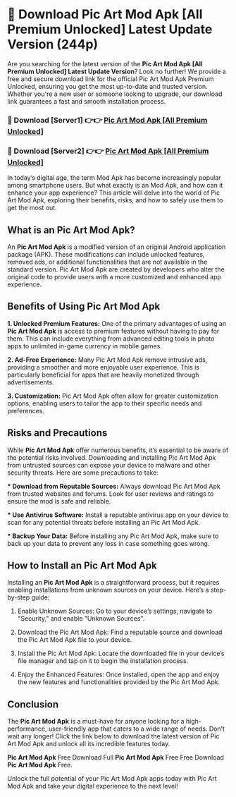 # 🤖 Download Pic Art Mod Apk [All Premium Unlocked] Latest Update Version (244p)

Are you searching for the latest version of the <strong>Pic Art Mod Apk [All Premium Unlocked] Latest Update Version</strong>? Look no further! We provide a free and secure download link for the official Pic Art Mod Apk Premium Unlocked, ensuring you get the most up-to-date and trusted version. Whether you're a new user or someone looking to upgrade, our download link guarantees a fast and smooth installation process.


<h3>📌 Download [Server1] 👉👉 <a href="https://hapymods.com?title=Pic+Art+Mod+Apk&ref=3B1">Pic Art Mod Apk [All Premium Unlocked]</a></h3>

<h3>📌 Download [Server2] 👉👉 <a href="https://hapymods.com?title=Pic+Art+Mod+Apk&ref=3B1">Pic Art Mod Apk [All Premium Unlocked]</a></h3>


In today’s digital age, the term Mod Apk has become increasingly popular among smartphone users. But what exactly is an Mod Apk, and how can it enhance your app experience? This article will delve into the world of Pic Art Mod Apk, exploring their benefits, risks, and how to safely use them to get the most out.


<h2>What is an Pic Art Mod Apk?</h2>

An <strong>Pic Art Mod Apk</strong> is a modified version of an original Android application package (APK). These modifications can include unlocked features, removed ads, or additional functionalities that are not available in the standard version. Pic Art Mod Apk are created by developers who alter the original code to provide users with a more customized and enhanced app experience.


<h2>Benefits of Using Pic Art Mod Apk</h2>

<strong> 1. Unlocked Premium Features:</strong> One of the primary advantages of using an <strong>Pic Art Mod Apk</strong> is access to premium features without having to pay for them. This can include everything from advanced editing tools in photo apps to unlimited in-game currency in mobile games.

<strong> 2. Ad-Free Experience:</strong> Many Pic Art Mod Apk remove intrusive ads, providing a smoother and more enjoyable user experience. This is particularly beneficial for apps that are heavily monetized through advertisements.

<strong> 3. Customization:</strong> Pic Art Mod Apk often allow for greater customization options, enabling users to tailor the app to their specific needs and preferences.


<h2>Risks and Precautions</h2>

While <strong>Pic Art Mod Apk</strong> offer numerous benefits, it’s essential to be aware of the potential risks involved. Downloading and installing Pic Art Mod Apk from untrusted sources can expose your device to malware and other security threats. Here are some precautions to take:

<strong> * Download from Reputable Sources:</strong> Always download Pic Art Mod Apk from trusted websites and forums. Look for user reviews and ratings to ensure the mod is safe and reliable.

<strong> * Use Antivirus Software:</strong> Install a reputable antivirus app on your device to scan for any potential threats before installing an Pic Art Mod Apk.

<strong> * Backup Your Data:</strong> Before installing any Pic Art Mod Apk, make sure to back up your data to prevent any loss in case something goes wrong.


<h2>How to Install an Pic Art Mod Apk</h2>

Installing an <strong>Pic Art Mod Apk</strong> is a straightforward process, but it requires enabling installations from unknown sources on your device. Here’s a step-by-step guide:

 1. Enable Unknown Sources: Go to your device’s settings, navigate to "Security," and enable "Unknown Sources".

 2. Download the Pic Art Mod Apk: Find a reputable source and download the Pic Art Mod Apk file to your device.

 3. Install the Pic Art Mod Apk: Locate the downloaded file in your device’s file manager and tap on it to begin the installation process.

 4. Enjoy the Enhanced Features: Once installed, open the app and enjoy the new features and functionalities provided by the Pic Art Mod Apk.


<h2><strong>Conclusion</strong></h2>

The <strong>Pic Art Mod Apk</strong> is a must-have for anyone looking for a high-performance, user-friendly app that caters to a wide range of needs. Don’t wait any longer! Click the link below to download the latest version of Pic Art Mod Apk and unlock all its incredible features today.

<strong>Pic Art Mod Apk</strong> Free Download Full <strong>Pic Art Mod Apk</strong> Free Free Download <strong>Pic Art Mod Apk</strong> Free.

Unlock the full potential of your Pic Art Mod Apk apps today with Pic Art Mod Apk and take your digital experience to the next level!